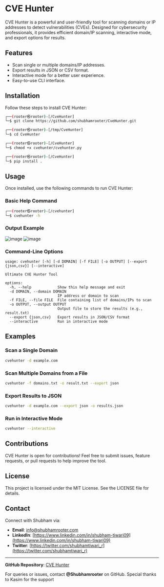 # CVE Hunter

CVE Hunter is a powerful and user-friendly tool for scanning domains or IP addresses to detect vulnerabilities (CVEs). Designed for cybersecurity professionals, it provides efficient domain/IP scanning, interactive mode, and export options for results.

## Features

- Scan single or multiple domains/IP addresses.
- Export results in JSON or CSV format.
- Interactive mode for a better user experience.
- Easy-to-use CLI interface.

## Installation

Follow these steps to install CVE Hunter:

```bash
┌──(rooter㉿rooter)-[/CveHunter]
└─$ git clone https://github.com/shubhamrooter/CveHunter.git

┌──(rooter㉿rooter)-[/tmp/CveHunter]
└─$ cd CveHunter

┌──(rooter㉿rooter)-[/CveHunter]
└─$ chmod +x cvehunter/cvehunter.py

┌──(rooter㉿rooter)-[/CveHunter]
└─$ pip install .
```

## Usage

Once installed, use the following commands to run CVE Hunter:

### Basic Help Command

```bash
┌──(rooter㉿rooter)-[/cvehunter]
└─$ cvehunter -h
```

### Output Example

![image](https://github.com/user-attachments/assets/4f4339ce-8cb7-43e9-afdd-bd33bb35d2a2)
![image](https://github.com/user-attachments/assets/600e244e-c2fc-4882-bc97-baf1494ed862)


### Command-Line Options

```text
usage: cvehunter [-h] [-d DOMAIN] [-f FILE] [-o OUTPUT] [--export {json,csv}] [--interactive]

Ultimate CVE Hunter Tool

options:
  -h, --help            Show this help message and exit
  -d DOMAIN, --domain DOMAIN
                        IP address or domain to scan
  -f FILE, --file FILE  File containing list of domains/IPs to scan
  -o OUTPUT, --output OUTPUT
                        Output file to store the results (e.g., result.txt)
  --export {json,csv}   Export results in JSON/CSV format
  --interactive         Run in interactive mode
```

## Examples

### Scan a Single Domain
```bash
cvehunter -d example.com 
```

### Scan Multiple Domains from a File
```bash
cvehunter -f domains.txt -o result.txt --export json
```

### Export Results to JSON
```bash
cvehunter -d example.com --export json -o results.json
```

### Run in Interactive Mode
```bash
cvehunter --interactive
```

## Contributions

CVE Hunter is open for contributions! Feel free to submit issues, feature requests, or pull requests to help improve the tool.

## License

This project is licensed under the MIT License. See the LICENSE file for details.

## Contact

Connect with Shubham via:
- **Email**: [info@shubhamrooter.com](mailto:info@shubhamrooter.com)
- **LinkedIn**: [https://www.linkedin.com/in/shubham-tiwari09](https://www.linkedin.com/in/shubham-tiwari09)
- **Twitter**: [https://twitter.com/shubhamtiwari_r](https://twitter.com/shubhamtiwari_r)

---
**GitHub Repository**: [CVE Hunter](https://github.com/shubhamrooter/CveHunter)

For queries or issues, contact **@Shubhamrooter** on GitHub. Special thanks to Kasim for the support
